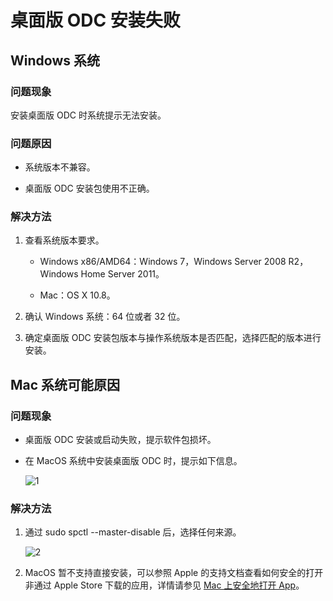 桌面版 ODC 安装失败
=============================

**Windows 系统**
-----------------------

### **问题现象** 

安装桌面版 ODC 时系统提示无法安装。

### **问题原因**

* 系统版本不兼容。

* 桌面版 ODC 安装包使用不正确。

### **解决方法**

1. 查看系统版本要求。

   * Windows x86/AMD64：Windows 7，Windows Server 2008 R2，Windows Home Server 2011。

   * Mac：OS X 10.8。

2. 确认 Windows 系统：64 位或者 32 位。

3. 确定桌面版 ODC 安装包版本与操作系统版本是否匹配，选择匹配的版本进行安装。

Mac 系统可能原因
--------------------------------

### 问题现象

* 桌面版 ODC 安装或启动失败，提示软件包损坏。

* 在 MacOS 系统中安装桌面版 ODC 时，提示如下信息。

  ![1](https://obbusiness-private.oss-cn-shanghai.aliyuncs.com/doc/img/odc/KB/3.common-troubleshooting/6.client-odc-problems/3.installation-failed/1.png)

### 解决方法

1. 通过 sudo spctl --master-disable 后，选择任何来源。

   ![2](https://obbusiness-private.oss-cn-shanghai.aliyuncs.com/doc/img/odc/KB/3.common-troubleshooting/6.client-odc-problems/3.installation-failed/2.png)

2. MacOS 暂不支持直接安装，可以参照 Apple 的支持文档查看如何安全的打开非通过 Apple Store 下载的应用，详情请参见 [Mac 上安全地打开 App](https://support.apple.com/zh-cn/guide/mac-help/mchleab3a043/mac)。